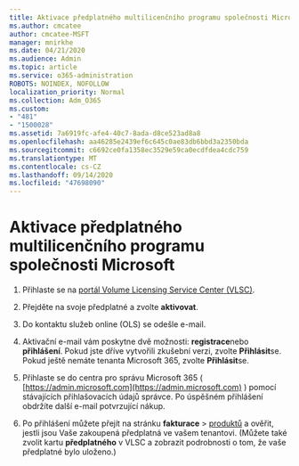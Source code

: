 ```yaml
---
title: Aktivace předplatného multilicenčního programu společnosti Microsoft
ms.author: cmcatee
author: cmcatee-MSFT
manager: mnirkhe
ms.date: 04/21/2020
ms.audience: Admin
ms.topic: article
ms.service: o365-administration
ROBOTS: NOINDEX, NOFOLLOW
localization_priority: Normal
ms.collection: Adm_O365
ms.custom:
- "481"
- "1500028"
ms.assetid: 7a6919fc-afe4-40c7-8ada-d8ce523ad8a8
ms.openlocfilehash: aa46285e2439ef6c645c0ae83db6bbd3a2350bda
ms.sourcegitcommit: c6692ce0fa1358ec3529e59ca0ecdfdea4cdc759
ms.translationtype: MT
ms.contentlocale: cs-CZ
ms.lasthandoff: 09/14/2020
ms.locfileid: "47698090"
---
```

# <a name="activating-a-microsoft-volume-license-subscription"></a>Aktivace předplatného multilicenčního programu společnosti Microsoft

1. Přihlaste se na [portál Volume Licensing Service Center (VLSC)](https://go.microsoft.com/fwlink/p/?LinkId=329762).

2. Přejděte na svoje předplatné a zvolte **aktivovat**.

3. Do kontaktu služeb online (OLS) se odešle e-mail.

4. Aktivační e-mail vám poskytne dvě možnosti: **registrace**nebo **přihlášení**. Pokud jste dříve vytvořili zkušební verzi, zvolte **Přihlásit**se. Pokud ještě nemáte tenanta Microsoft 365, zvolte **Přihlásit**se.

5. Přihlaste se do centra pro správu Microsoft 365 ( [https://admin.microsoft.com](https://admin.microsoft.com) ) pomocí stávajících přihlašovacích údajů správce. Po úspěšném přihlášení obdržíte další e-mail potvrzující nákup.

6. Po přihlášení můžete přejít na stránku **fakturace** \> [produktů](https://go.microsoft.com/fwlink/p/?linkid=842054) a ověřit, jestli jsou Vaše zakoupená předplatná ve vašem tenantovi. (Můžete také zvolit kartu **předplatného** v VLSC a zobrazit podrobnosti o tom, že vaše předplatné bylo uloženo.)
